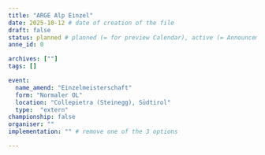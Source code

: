 ```yaml
---
title: "ARGE Alp Einzel"
date: 2025-10-12 # date of creation of the file
draft: false
status: planned # planned (= for preview Calendar), active (= Announcement...), done (=Results...)
anne_id: 0

archives: [""]
tags: []

event:
  name_amend: "Einzelmeisterschaft"
  form: "Normaler OL"
  location: "Collepietra (Steinegg), Südtirol"
  type:  "extern"
championship: false
organiser: ""
implementation: "" # remove one of the 3 options

---
```




